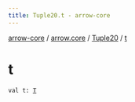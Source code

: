 ```yaml
---
title: Tuple20.t - arrow-core
---
```


[arrow-core](../../index.html) / [arrow.core](../index.html) / [Tuple20](index.html) / [t](./t.html)

# t

`val t: `[`T`](index.html#T)